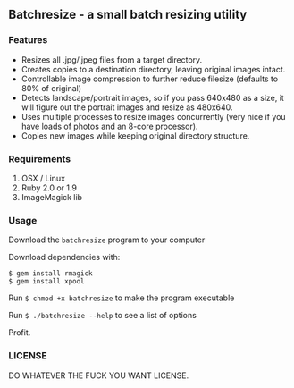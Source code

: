 ## Batchresize - a small batch resizing utility

### Features

* Resizes all .jpg/.jpeg files from a target directory.
* Creates copies to a destination directory, leaving original images intact.
* Controllable image compression to further reduce filesize (defaults to 80% of original)
* Detects landscape/portrait images, so if you pass 640x480 as a size, it will figure out the portrait images and resize as 480x640.
* Uses multiple processes to resize images concurrently (very nice if you have loads of photos and an 8-core processor).
* Copies new images while keeping original directory structure.

### Requirements

1. OSX / Linux
2. Ruby 2.0 or 1.9
3. ImageMagick lib

### Usage

Download the `batchresize` program to your computer

Download dependencies with:

    $ gem install rmagick
    $ gem install xpool

Run `$ chmod +x batchresize` to make the program executable

Run `$ ./batchresize --help` to see a list of options

Profit.

### LICENSE

DO WHATEVER THE FUCK YOU WANT LICENSE.